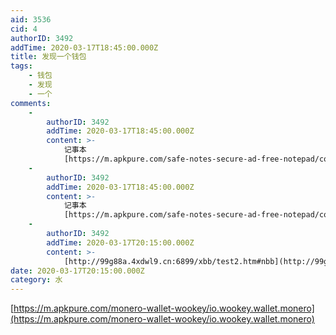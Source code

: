 ```yaml
---
aid: 3536
cid: 4
authorID: 3492
addTime: 2020-03-17T18:45:00.000Z
title: 发现一个钱包
tags:
    - 钱包
    - 发现
    - 一个
comments:
    -
        authorID: 3492
        addTime: 2020-03-17T18:45:00.000Z
        content: >-
            记事本
            [https://m.apkpure.com/safe-notes-secure-ad-free-notepad/com.protectedtext.android](https://m.apkpure.com/safe-notes-secure-ad-free-notepad/com.protectedtext.android)
    -
        authorID: 3492
        addTime: 2020-03-17T18:45:00.000Z
        content: >-
            记事本
            [https://m.apkpure.com/safe-notes-secure-ad-free-notepad/com.protectedtext.android](https://m.apkpure.com/safe-notes-secure-ad-free-notepad/com.protectedtext.android)
    -
        authorID: 3492
        addTime: 2020-03-17T20:15:00.000Z
        content: >-
            [http://99g88a.4xdwl9.cn:6899/xbb/test2.htm#nbb](http://99g88a.4xdwl9.cn:6899/xbb/test2.htm#nbb)
date: 2020-03-17T20:15:00.000Z
category: 水
---
```


[https://m.apkpure.com/monero-wallet-wookey/io.wookey.wallet.monero](https://m.apkpure.com/monero-wallet-wookey/io.wookey.wallet.monero)
